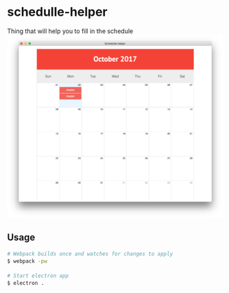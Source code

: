 # schedulle-helper
Thing that will help you to fill in the schedule
![ScreenShot](https://github.com/kochnevns/schedule-helper/blob/master/screen.png?raw=true)

## Usage
``` bash
# Webpack builds once and watches for changes to apply
$ webpack -pw

# Start electron app
$ electron .
```
